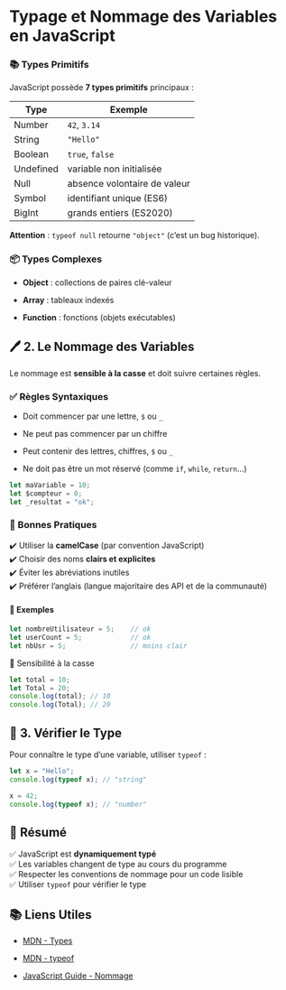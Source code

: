 # Typage et Nommage des Variables en JavaScript

### 📚 Types Primitifs

JavaScript possède **7 types primitifs** principaux :

| Type      | Exemple                      |
| --------- | ---------------------------- |
| Number    | `42`, `3.14`                 |
| String    | `"Hello"`                    |
| Boolean   | `true`, `false`              |
| Undefined | variable non initialisée     |
| Null      | absence volontaire de valeur |
| Symbol    | identifiant unique (ES6)     |
| BigInt    | grands entiers (ES2020)      |

**Attention** : `typeof null` retourne `"object"` (c’est un bug historique).

### 📦 Types Complexes

- **Object** : collections de paires clé-valeur

- **Array** : tableaux indexés

- **Function** : fonctions (objets exécutables)
  
  

## 🖊️ 2. Le Nommage des Variables

Le nommage est **sensible à la casse** et doit suivre certaines règles.

### ✅ Règles Syntaxiques

- Doit commencer par une lettre, `$` ou `_`

- Ne peut pas commencer par un chiffre

- Peut contenir des lettres, chiffres, `$` ou `_`

- Ne doit pas être un mot réservé (comme `if`, `while`, `return`...)

```js
let maVariable = 10;
let $compteur = 0;
let _resultat = "ok";
```

### 🧭 Bonnes Pratiques

✔️ Utiliser la **camelCase** (par convention JavaScript)  
✔️ Choisir des noms **clairs et explicites**  
✔️ Éviter les abréviations inutiles  
✔️ Préférer l’anglais (langue majoritaire des API et de la communauté)

#### 🎯 Exemples

```js
let nombreUtilisateur = 5;    // ok
let userCount = 5;            // ok
let nbUsr = 5;                // moins clair
```

🔑 Sensibilité à la casse

```js
let total = 10;
let Total = 20;
console.log(total); // 10
console.log(Total); // 20
```

## 🧪 3. Vérifier le Type

Pour connaître le type d’une variable, utiliser `typeof` :

```js
let x = "Hello";
console.log(typeof x); // "string"

x = 42;
console.log(typeof x); // "number"
```

## 📝 Résumé

✅ JavaScript est **dynamiquement typé**  
✅ Les variables changent de type au cours du programme  
✅ Respecter les conventions de nommage pour un code lisible  
✅ Utiliser `typeof` pour vérifier le type

## 📚 Liens Utiles

- [MDN - Types](https://developer.mozilla.org/fr/docs/Web/JavaScript/Data_structures)

- [MDN - typeof](https://developer.mozilla.org/fr/docs/Web/JavaScript/Reference/Operators/typeof)

- [JavaScript Guide - Nommage](https://developer.mozilla.org/fr/docs/Glossaire/Identificateur)


